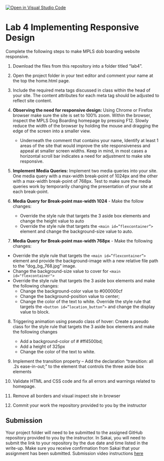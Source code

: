 [![Open in Visual Studio Code](https://classroom.github.com/assets/open-in-vscode-718a45dd9cf7e7f842a935f5ebbe5719a5e09af4491e668f4dbf3b35d5cca122.svg)](https://classroom.github.com/online_ide?assignment_repo_id=12241180&assignment_repo_type=AssignmentRepo)
# Lab 4 Implementing Responsive Design
Complete the following steps to make MPLS dob boarding website responsive.

1.  Download the files from this repository into a folder titled  “lab4”.

2.  Open the project folder in your text editor and comment your name at the top the home.html page.

3.  Include the required meta tags discussed in class within the head of your site. The content attributes for each meta tag should be adjusted to reflect site content.

4. **Observing the need for responsive design:** Using Chrome or Firefox browser make sure the site is set to 100% zoom.  Within the browser, inspect the MPLS Dog Boarding homepage by pressing F12.  Slowly reduce the width of the browser by holding the mouse and dragging the edge of the screen into a smaller view.  
    * Underneath the comment that contains your name, Identify at least 1 areas of the site that would improve the site responsiveness and appeal at smaller screen widths. Keep in mind, in most cases a horizontal scroll bar indicates a need for adjustment to make site responsive.

5.  **Implement Media Queries:** Implement two media queries into your site. One media query with a max-width break-point of 1024px and the other with a max-width break-point of 768px.  Test to make sure the media queries work by temporarily changing the presentation of your site at each break-point.

6. **Media Query for Break-point max-width 1024** - Make the follow changes:

    * Override the style rule that targets the 3 aside box elements and change the height value to auto
    * Override the style rule that targets the ```<main id=”flexcontainer”>``` element and change the background-size value to auto.

7.  **Media Query for Break-point max-width 768px** - Make the following changes:

   * Override the style rule that targets the ```<main id=”flexcontainer”>``` element and provide the background-image with a new relative file path to the “dog_bg_768.jpg” image.
   * Change the background-size value to cover for ```<main id="flexcontainer">```
   * Override the style rule that targets the 3 aside box elements and make the following changes:
      * Change the background-color value to #000000cf
      * Change the background-position value to center;
      * Change the color of the text to white.
Override the style rule that targets the ```<button id=”location_button”>``` and change the display value to block.
8.  Triggering animation using pseudo class of hover: Create a pseudo class for the style rule that targets the 3 aside box elements and make the following changes

    * Add a background-color of # #ff4500bd;
    * Add a height of 325px
    * Change the color of the text to white.
9.  Implement the transition property – Add the declaration “transition: all .2s ease-in-out;” to the element that controls the three aside box elements

10.  Validate HTML and CSS code and fix all errors and warnings related to homepage.

11.  Remove all borders and visual inspect site in browser

12.  Commit your work the repository provided to you by the instructor

## Submission
Your project folder will need to be submitted to the assigned GitHub repository provided to you by the instructor. In Sakai, you will need to submit the link to your repository by the due date and time listed in the write-up. Make sure you receive confirmation from Sakai that your assignment has been submitted. Submission video instructions [here](https://instructorc.github.io/site/slides/presentation/video/github_upload.mp4) 
